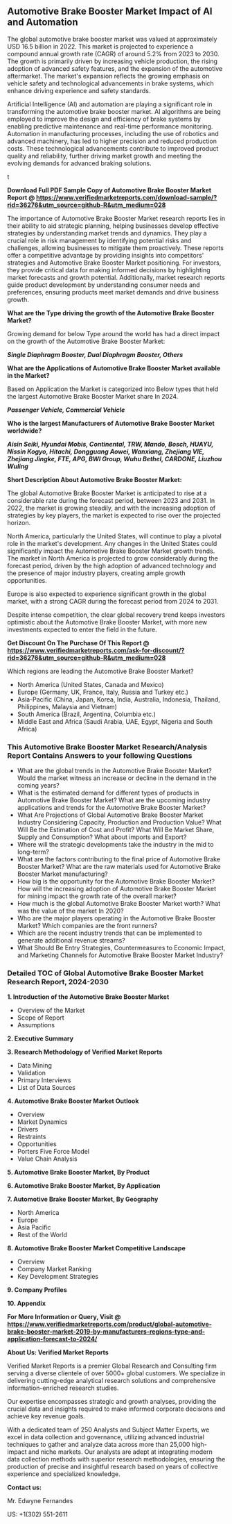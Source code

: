 <h2>Automotive Brake Booster Market Impact of AI and Automation</h2><p>The global automotive brake booster market was valued at approximately USD 16.5 billion in 2022. This market is projected to experience a compound annual growth rate (CAGR) of around 5.2% from 2023 to 2030. The growth is primarily driven by increasing vehicle production, the rising adoption of advanced safety features, and the expansion of the automotive aftermarket. The market's expansion reflects the growing emphasis on vehicle safety and technological advancements in brake systems, which enhance driving experience and safety standards.</p><p>Artificial Intelligence (AI) and automation are playing a significant role in transforming the automotive brake booster market. AI algorithms are being employed to improve the design and efficiency of brake systems by enabling predictive maintenance and real-time performance monitoring. Automation in manufacturing processes, including the use of robotics and advanced machinery, has led to higher precision and reduced production costs. These technological advancements contribute to improved product quality and reliability, further driving market growth and meeting the evolving demands for advanced braking solutions.</p>t</p><p id="" class=""><strong>Download Full PDF Sample Copy of Automotive Brake Booster Market Report @ <a href="https://www.verifiedmarketreports.com/download-sample/?rid=36276&utm_source=github-R&utm_medium=028" target="_blank">https://www.verifiedmarketreports.com/download-sample/?rid=36276&utm_source=github-R&utm_medium=028</a></strong></p><p>The importance of&nbsp;Automotive Brake Booster Market research reports lies in their ability to aid strategic planning, helping businesses develop effective strategies by understanding market trends and dynamics. They play a crucial role in risk management by identifying potential risks and challenges, allowing businesses to mitigate them proactively. These reports offer a competitive advantage by providing insights into competitors' strategies and Automotive Brake Booster Market positioning. For investors, they provide critical data for making informed decisions by highlighting market forecasts and growth potential. Additionally, market research reports guide product development by understanding consumer needs and preferences, ensuring products meet market demands and drive business growth.</p><p><strong>What are the&nbsp;Type driving the growth of the Automotive Brake Booster Market?</strong></p><p id="" class="">Growing demand for below Type around the world has had a direct impact on the growth of the Automotive Brake Booster Market:</p><em><strong>Single Diaphragm Booster, Dual Diaphragm Booster, Others</strong></em></p><strong>What are the&nbsp;Applications&nbsp;of Automotive Brake Booster Market available in the Market?</strong></p><p id="" class="">Based on Application the Market is categorized into Below types that held the largest Automotive Brake Booster Market share In 2024.</p><em><strong>Passenger Vehicle, Commercial Vehicle</strong></em></p><strong>Who is the largest Manufacturers of Automotive Brake Booster Market worldwide?</strong></p><p><em><strong>Aisin Seiki, Hyundai Mobis, Continental, TRW, Mando, Bosch, HUAYU, Nissin Kogyo, Hitachi, Dongguang Aowei, Wanxiang, Zhejiang VIE, Zhejiang Jingke, FTE, APG, BWI Group, Wuhu Bethel, CARDONE, Liuzhou Wuling</strong></em></p><p id="" class=""><strong>Short Description About Automotive Brake Booster Market:</strong></p><p>The global Automotive Brake Booster Market is anticipated to rise at a considerable rate during the forecast period, between 2023 and 2031. In 2022, the market is growing steadily, and with the increasing adoption of strategies by key players, the market is expected to rise over the projected horizon.</p><p>North America, particularly the United States, will continue to play a pivotal role in the market's development. Any changes in the United States could significantly impact the Automotive Brake Booster Market growth trends. The market in North America is projected to grow considerably during the forecast period, driven by the high adoption of advanced technology and the presence of major industry players, creating ample growth opportunities.</p><p>Europe is also expected to experience significant growth in the global market, with a strong CAGR during the forecast period from 2024 to 2031.</p><p>Despite intense competition, the clear global recovery trend keeps investors optimistic about the Automotive Brake Booster Market, with more new investments expected to enter the field in the future.</p><p id="" class=""><strong>Get Discount On The Purchase Of This Report @ <a href="https://www.verifiedmarketreports.com/ask-for-discount/?rid=36276&utm_source=github-R&utm_medium=028" target="_blank">https://www.verifiedmarketreports.com/ask-for-discount/?rid=36276&utm_source=github-R&utm_medium=028</a></strong></p>Which regions are leading the Automotive Brake Booster Market?</p><ul><li>North America (United States, Canada and Mexico)</li><li>Europe (Germany, UK, France, Italy, Russia and Turkey etc.)</li><li>Asia-Pacific (China, Japan, Korea, India, Australia, Indonesia, Thailand, Philippines, Malaysia and Vietnam)</li><li>South America (Brazil, Argentina, Columbia etc.)</li><li>Middle East and Africa (Saudi Arabia, UAE, Egypt, Nigeria and South Africa)</li></ul><h3 id="" class="">This Automotive Brake Booster Market Research/Analysis Report Contains Answers to your following Questions</h3><ul><li>What are the global trends in the Automotive Brake Booster Market? Would the market witness an increase or decline in the demand in the coming years?</li><li>What is the estimated demand for different types of products in Automotive Brake Booster Market? What are the upcoming industry applications and trends for the Automotive Brake Booster Market?</li><li>What Are Projections of Global Automotive Brake Booster Market Industry Considering Capacity, Production and Production Value? What Will Be the Estimation of Cost and Profit? What Will Be Market Share, Supply and Consumption? What about imports and Export?</li><li>Where will the strategic developments take the industry in the mid to long-term?</li><li>What are the factors contributing to the final price of Automotive Brake Booster Market? What are the raw materials used for Automotive Brake Booster Market manufacturing?</li><li>How big is the opportunity for the Automotive Brake Booster Market? How will the increasing adoption of Automotive Brake Booster Market for mining impact the growth rate of the overall market?</li><li>How much is the global Automotive Brake Booster Market worth? What was the value of the market In 2020?</li><li>Who are the major players operating in the Automotive Brake Booster Market? Which companies are the front runners?</li><li>Which are the recent industry trends that can be implemented to generate additional revenue streams?</li><li>What Should Be Entry Strategies, Countermeasures to Economic Impact, and Marketing Channels for Automotive Brake Booster Market Industry?</li></ul><h3 id="" class="">Detailed TOC of Global Automotive Brake Booster Market Research Report, 2024-2030</h3><p id="" class=""><strong>1. Introduction of the Automotive Brake Booster Market</strong></p><ul><li>Overview of the Market</li><li>Scope of Report</li><li>Assumptions</li></ul><p id="" class=""><strong>2. Executive Summary</strong></p><p id="" class=""><strong>3. Research Methodology of Verified Market Reports</strong></p><ul><li>Data Mining</li><li>Validation</li><li>Primary Interviews</li><li>List of Data Sources</li></ul><p id="" class=""><strong>4. Automotive Brake Booster Market Outlook</strong></p><ul><li>Overview</li><li>Market Dynamics</li><li>Drivers</li><li>Restraints</li><li>Opportunities</li><li>Porters Five Force Model</li><li>Value Chain Analysis</li></ul><p id="" class=""><strong>5. Automotive Brake Booster Market, By Product</strong></p><p id="" class=""><strong>6. Automotive Brake Booster Market, By Application</strong></p><p id="" class=""><strong>7. Automotive Brake Booster Market, By Geography</strong></p><ul><li>North America</li><li>Europe</li><li>Asia Pacific</li><li>Rest of the World</li></ul><p id="" class=""><strong>8. Automotive Brake Booster Market Competitive Landscape</strong></p><ul><li>Overview</li><li>Company Market Ranking</li><li>Key Development Strategies</li></ul><p id="" class=""><strong>9. Company Profiles</strong></p><p id="" class=""><strong>10. Appendix</strong></p><p id="" class=""><strong>For More Information or Query, Visit @ <a href="https://www.verifiedmarketreports.com/product/global-automotive-brake-booster-market-2019-by-manufacturers-regions-type-and-application-forecast-to-2024/" target="_blank">https://www.verifiedmarketreports.com/product/global-automotive-brake-booster-market-2019-by-manufacturers-regions-type-and-application-forecast-to-2024/</a></strong></p><p id="" class=""><strong>About Us: Verified Market Reports</strong></p><p id="" class="">Verified Market Reports is a premier Global Research and Consulting firm serving a diverse clientele of over 5000+ global customers. We specialize in delivering cutting-edge analytical research solutions and comprehensive information-enriched research studies.</p><p id="" class="">Our expertise encompasses strategic and growth analyses, providing the crucial data and insights required to make informed corporate decisions and achieve key revenue goals.</p><p id="" class="">With a dedicated team of 250 Analysts and Subject Matter Experts, we excel in data collection and governance, utilizing advanced industrial techniques to gather and analyze data across more than 25,000 high-impact and niche markets. Our analysts are adept at integrating modern data collection methods with superior research methodologies, ensuring the production of precise and insightful research based on years of collective experience and specialized knowledge.</p><p id="" class=""><strong>Contact us:</strong></p><p id="" class="">Mr. Edwyne Fernandes</p><p id="" class="">US: +1(302) 551-2611</p>